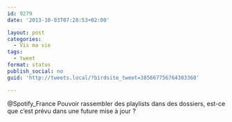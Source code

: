 ```yaml
---
id: 9279
date: '2013-10-03T07:28:53+02:00'

layout: post
categories:
  - Vis ma vie
tags:
  - tweet
format: status
publish_social: no
guid: 'http://tweets.local/?birdsite_tweet=385667756764303360'

---
```


@Spotify\_France Pouvoir rassembler des playlists dans des dossiers, est-ce que c’est prévu dans une future mise à jour ?